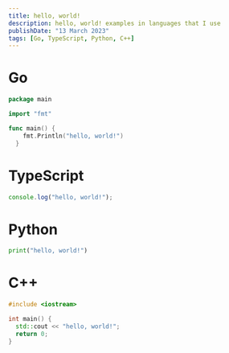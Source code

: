 ```yaml
---
title: hello, world!
description: hello, world! examples in languages that I use
publishDate: "13 March 2023"
tags: [Go, TypeScript, Python, C++]
---
```


# Go

```go
package main

import "fmt"

func main() {
    fmt.Println("hello, world!")
  }
```
# TypeScript

```ts
console.log("hello, world!");
```

# Python

```py
print("hello, world!")
```

# C++
```cpp
#include <iostream>

int main() {
  std::cout << "hello, world!";
  return 0;
}
```
